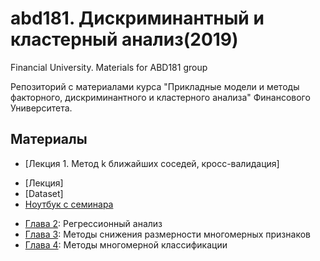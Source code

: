 # abd181. Дискриминантный и кластерный анализ(2019)
Financial University. Materials for ABD181 group 

Репозиторий с материалами курса "Прикладные модели и методы факторного, дискриминантного и кластерного анализа" Финансового Университета.

## Материалы 
- [Лекция 1. Метод k ближайших соседей, кросс-валидация]
* [Лекция]
* [Dataset]
* [Ноутбук с семинара](https://github.com/iad-24/seminars/blob/master/materials/sem1.ipynb)

- [Глава 2](Lectures/Глава2): Регрессионный анализ
- [Глава 3](Lectures/Глава3): Методы снижения размерности многомерных признаков
- [Глава 4](Lectures/Глава4): Методы многомерной классификации
